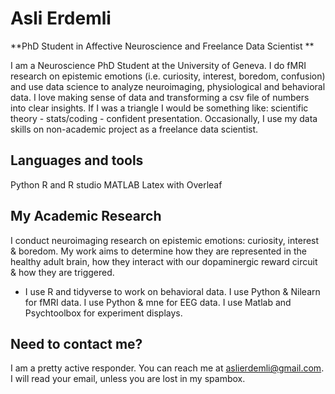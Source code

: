 # Asli Erdemli

**PhD Student in Affective Neuroscience and Freelance Data Scientist **

I am a Neuroscience PhD Student at the University of Geneva. I do fMRI research on epistemic emotions (i.e. curiosity, interest, boredom, confusion) and use data science to analyze neuroimaging, physiological and behavioral data. I love making sense of data and transforming a csv file of numbers into clear insights. If I was a triangle I would be something like: scientific theory  - stats/coding - confident presentation.
Occasionally, I use my data skills on non-academic project as a freelance data scientist. 

## Languages and tools
Python 
R and R studio
MATLAB
Latex with Overleaf



## My Academic Research
I conduct neuroimaging research on epistemic emotions: curiosity, interest & boredom. My work aims to determine how they are represented in the healthy adult brain, how they interact with our dopaminergic reward circuit & how they are triggered.
- I use R and tidyverse to work on behavioral data. I use Python & Nilearn for fMRI data. I use Python & mne for EEG data. I use Matlab and Psychtoolbox for experiment displays. 

## Need to contact me? 
I am a pretty active responder. You can reach me at aslierdemli@gmail.com. I will read your email, unless you are lost in my spambox.
<!---
AsliErdemli/AsliErdemli is a ✨ special ✨ repository because its `README.md` (this file) appears on your GitHub profile.
You can click the Preview link to take a look at your changes.
--->
